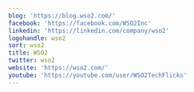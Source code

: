 ```yaml
---
blog: 'https://blog.wso2.com/'
facebook: 'https://facebook.com/WSO2Inc'
linkedin: 'https://linkedin.com/company/wso2'
logohandle: wso2
sort: wso2
title: WSO2
twitter: wso2
website: 'https://wso2.com/'
youtube: 'https://youtube.com/user/WSO2TechFlicks'
---
```


